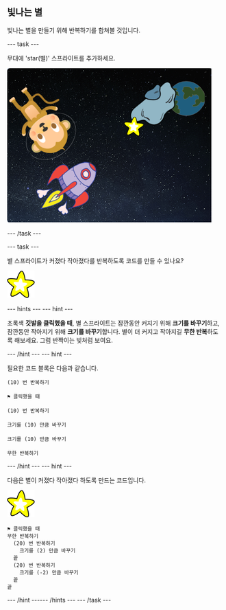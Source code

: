 ## 빛나는 별

빛나는 별을 만들기 위해 반복하기를 합쳐볼 것입니다.

--- task ---

무대에 'star(별)' 스프라이트를 추가하세요.

![별 스프라이트 추가하기](images/space-star-sprite.png)

--- /task ---

--- task ---

별 스프라이트가 커졌다 작아졌다를 반복하도록 코드를 만들 수 있나요?

![빛나는 별 테스트하기](images/sprite-star.png)

--- hints ---
 --- hint ---

초록색 **깃발을 클릭했을 때**, 별 스프라이트는 잠깐동안 커지기 위해 **크기를 바꾸기**하고, 잠깐동안 작아지기 위해 **크기를 바꾸기**합니다. 별이 더 커지고 작아지길 **무한 반복**하도록 해보세요. 그럼 반짝이는 빛처럼 보여요.

--- /hint --- --- hint ---

필요한 코드 블록은 다음과 같습니다.

```blocks3
(10) 번 반복하기

⚑ 클릭했을 때

(10) 번 반복하기

크기를 (10) 만큼 바꾸기

크기를 (10) 만큼 바꾸기

무한 반복하기
```

--- /hint --- --- hint ---

다음은 별이 커졌다 작아졌다 하도록 만드는 코드입니다.

![별 스프라이트](images/sprite-star.png)

```blocks3
⚑ 클릭했을 때
무한 반복하기 
  (20) 번 반복하기 
    크기를 (2) 만큼 바꾸기
  끝
  (20) 번 반복하기 
    크기를 (-2) 만큼 바꾸기
  끝
끝

```

--- /hint ------ /hints --- --- /task ---
